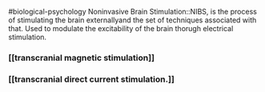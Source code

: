 #biological-psychology 
Noninvasive Brain Stimulation::NIBS, is the process of stimulating the brain externallyand the set of techniques associated with that. Used to modulate the excitability of the brain thorugh electrical stimulation.
<!--SR:!2023-12-21,3,250-->

### [[transcranial magnetic stimulation]]

### [[transcranial direct current stimulation.]]